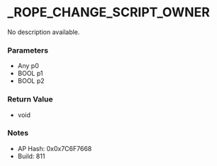 # _ROPE_CHANGE_SCRIPT_OWNER

No description available.

### Parameters
* Any p0
* BOOL p1
* BOOL p2

### Return Value
* void

### Notes
* AP Hash: 0x0x7C6F7668
* Build: 811

